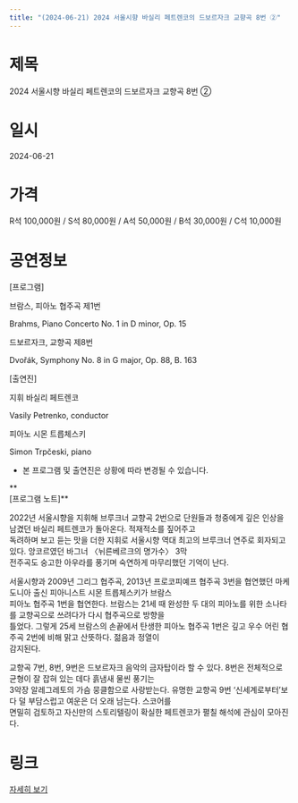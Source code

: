 ```yaml
---
title: "(2024-06-21) 2024 서울시향 바실리 페트렌코의 드보르자크 교향곡 8번 ②"
---
```


# 제목
2024 서울시향 바실리 페트렌코의 드보르자크 교향곡 8번 ②

# 일시
2024-06-21

# 가격
R석 100,000원 / S석 80,000원 / A석 50,000원 / B석 30,000원 / C석 10,000원

# 공연정보
[프로그램]  
  
브람스, 피아노 협주곡 제1번  
  
Brahms, Piano Concerto No. 1 in D minor, Op. 15  
  
드보르자크, 교향곡 제8번  
  
Dvořák, Symphony No. 8 in G major, Op. 88, B. 163  
  
[출연진]  
  
지휘 바실리 페트렌코  
  
Vasily Petrenko, conductor    
  
피아노 시몬 트릅체스키  
  
Simon Trpčeski, piano  
  
* 본 프로그램 및 출연진은 상황에 따라 변경될 수 있습니다.    
    
**    
[프로그램 노트]**  
  
2022년 서울시향을 지휘해 브루크너 교향곡 2번으로 단원들과 청중에게 깊은 인상을 남겼던 바실리 페트렌코가 돌아온다. 적재적소를 짚어주고  
독려하며 보고 듣는 맛을 더한 지휘로 서울시향 역대 최고의 브루크너 연주로 회자되고 있다. 앙코르였던 바그너 〈뉘른베르크의 명가수〉 3막  
전주곡도 숭고한 아우라를 풍기며 숙연하게 마무리했던 기억이 난다.  
  
서울시향과 2009년 그리그 협주곡, 2013년 프로코피예프 협주곡 3번을 협연했던 마케도니아 출신 피아니스트 시몬 트릅체스키가 브람스  
피아노 협주곡 1번을 협연한다. 브람스는 21세 때 완성한 두 대의 피아노를 위한 소나타를 교향곡으로 쓰려다가 다시 협주곡으로 방향을  
틀었다. 그렇게 25세 브람스의 손끝에서 탄생한 피아노 협주곡 1번은 깊고 우수 어린 협주곡 2번에 비해 맑고 산뜻하다. 젊음과 정열이  
감지된다.  
  
교향곡 7번, 8번, 9번은 드보르자크 음악의 금자탑이라 할 수 있다. 8번은 전체적으로 균형이 잘 잡혀 있는 데다 흙냄새 물씬 풍기는  
3악장 알레그레토의 가슴 뭉클함으로 사랑받는다. 유명한 교향곡 9번 ‘신세계로부터’보다 덜 부담스럽고 여운은 더 오래 남는다. 스코어를  
면밀히 검토하고 자신만의 스토리텔링이 확실한 페트렌코가 펼칠 해석에 관심이 모아진다.  
  


# 링크
[자세히 보기](https://www.sac.or.kr/site/main/show/show_view?SN=60770 "https://www.sac.or.kr/site/main/show/show_view?SN=60770")
